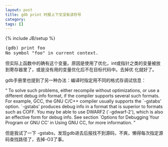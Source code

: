 ```yaml
---
layout: post
title: gdb print 时报上下文没有该符号
category:
tags: []
---
```

{% include JB/setup %}

<pre>
(gdb) print foo
No symbol "foo" in current context.
</pre>

<p>
但实际上函数中的确有这个变量。原因是使用了优化，int或指针之类的变量被放到寄存器里了，或是没有用的变量优化后不在目标代码中。去掉优 化就好了。
</p>

<p>
gdb手册里也提到了另一种办法：编译时指定用不同的格式存调试信息：
</p>

<q>
To solve such problems, either recompile without optimizations, or use
a different debug info format, if the compiler supports several such
formats. For example, GCC, the GNU C/C++ compiler usually supports the
`-gstabs' option. `-gstabs' produces debug info in a format that is
superior to formats such as COFF. You may be able to use DWARF2
(`-gdwarf-2'), which is also an effective form for debug info. See
section `Options for Debugging Your Program or GNU CC' in Using GNU
CC, for more information.
</q>

<p>
但是我试了一下 -gstabs，发现gdb进去后报找不到源码，不爽，懒得每次指定源码查找路径了，去掉-O3了事。
</p>
